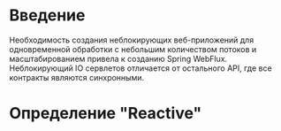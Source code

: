 # Введение

Необходимость создания неблокирующих веб-приложений для одновременной обработки с небольшим количеством потоков и масштабированием привела к созданию Spring WebFlux. Неблокирующий IO сервлетов отличается от остального API, где все контракты являются синхронными.

# Определение "Reactive"


